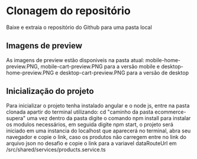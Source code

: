 # Clonagem do repositório

Baixe e extraia o repositório do Github para uma pasta local

## Imagens de preview

As imagens de preview estão disponiveis na pasta atual: mobile-home-preview.PNG, mobile-cart-preview.PNG para a versão mobile e desktop-home-preview.PNG e desktop-cart-preview.PNG para a versão de desktop

## Inicialização do projeto

Para inicializar o projeto tenha instalado angular e o node js, entre na pasta clonada apartir do terminal utilizando: cd "caminho da pasta ecommerce-supera" uma vez dentro da pasta digite o comando npm install para instalar os modulos necessários, em seguida digite npm start, o projeto será iniciado em uma instancia do localhost que aparecerá no terminal, abra seu navegador e copie o link, caso os produtos não carregem entre no link do arquivo json no desafio e copie o link para a variavel dataRouteUrl em /src/shared/services/products.service.ts
